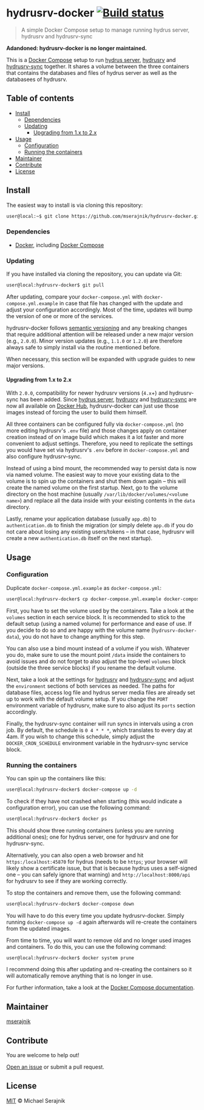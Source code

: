 # hydrusrv-docker [![Build status][travis-badge]][travis]

> A simple Docker Compose setup to manage running hydrus server, hydrusrv and
> hydrusrv-sync

__Adandoned: hydrusrv-docker is no longer maintained.__

This is a [Docker Compose][docker-compose] setup to run
[hydrus server][hydrus-server], [hydrusrv][hydrusrv] and
[hydrusrv-sync][hydrusrv-sync] together. It shares a volume between the three
containers that contains the databases and files of hydrus server as well as
the databasees of hydrusrv.

## Table of contents

+ [Install](#install)
  + [Dependencies](#dependencies)
  + [Updating](#updating)
    + [Upgrading from 1.x to 2.x](#upgrading-from-1x-to-2x)
+ [Usage](#usage)
  + [Configuration](#configuration)
  + [Running the containers](#running-the-containers)
+ [Maintainer](#maintainer)
+ [Contribute](#contribute)
+ [License](#license)

## Install

The easiest way to install is via cloning this repository:

```zsh
user@local:~$ git clone https://github.com/mserajnik/hydrusrv-docker.git
```

### Dependencies

+ [Docker][docker], including [Docker Compose][docker-compose]

### Updating

If you have installed via cloning the repository, you can update via Git:

```zsh
user@local:hydrusrv-docker$ git pull
```

After updating, compare your `docker-compose.yml` with
`docker-compose.yml.example` in case that file has changed with the update and
adjust your configuration accordingly. Most of the time, updates will bump the
version of one or more of the services.

hydrusrv-docker follows [semantic versioning][semantic-versioning] and any
breaking changes that require additional attention will be released under a new
major version (e.g., `2.0.0`). Minor version updates (e.g., `1.1.0` or `1.2.0`)
are therefore always safe to simply install via the routine mentioned before.

When necessary, this section will be expanded with upgrade guides to new major
versions.

#### Upgrading from 1.x to 2.x

With `2.0.0`, compatibility for newer hydrusrv versions (`4.x`+) and
hydrusrv-sync has been added. Since [hydrus server][hydrus-server-docker],
[hydrusrv][hydrusrv-docker] and [hydrusrv-sync][hydrusrv-sync-docker] are now
all available on [Docker Hub][docker-hub], hydrusrv-docker can just use those
images instead of forcing the user to build them himself.

All three containers can be configured fully via `docker-compose.yml` (no more
editing hydrusrv's `.env` file) and those changes apply on container creation
instead of on image build which makes it a lot faster and more convenient to
adjust settings. Therefore, you need to replicate the settings you would have
set via hydrusrv's `.env` before in `docker-compose.yml` and also configure
hydrusrv-sync.

Instead of using a bind mount, the recommended way to persist data is now via
named volume. The easiest way to move your existing data to the volume is to
spin up the containers and shut them down again – this will create the named
volume on the first startup. Next, go to the volume directory on the host
machine (usually `/var/lib/docker/volumes/<volume name>`) and replace all the
data inside with your existing contents in the `data` directory.

Lastly, rename your application database (usually `app.db`) to
`authentication.db` to finish the migration (or simply delete `app.db` if you
do not care about losing any existing users/tokens – in that case, hydrusrv
will create a new `authentication.db` itself on the next startup).

## Usage

### Configuration

Duplicate `docker-compose.yml.example` as `docker-compose.yml`:

```zsh
user@local:hydrusrv-docker$ cp docker-compose.yml.example docker-compose.yml
```

First, you have to set the volume used by the containers. Take a look at the
`volumes` section in each service block. It is recommended to stick to the
default setup (using a named volume) for performance and ease of use. If you
decide to do so and are happy with the volume name (`hydrusrv-docker-data`),
you do not have to change anything for this step.

You can also use a bind mount instead of a volume if you wish. Whatever you do,
make sure to use the mount point `/data` inside the containers to avoid issues
and do not forget to also adjust the top-level `volumes` block (outside the
three service blocks) if you rename the default volume.

Next, take a look at the settings for [hydrusrv][hydrusrv-configuration] and
[hydrusrv-sync][hydrusrv-sync-configuration] and adjust the `environment`
sections of both services as needed. The paths for database files, access log
file and hydrus server media files are already set up to work with the default
volume setup. If you change the `PORT` environment variable of hydrusrv, make
sure to also adjust its `ports` section accordingly.

Finally, the hydrusrv-sync container will run syncs in intervals using a cron
job. By default, the schedule is `0 4 * * *`, which translates to every day at
4am. If you wish to change this schedule, simply adjust the
`DOCKER_CRON_SCHEDULE` environment variable in the hydrusrv-sync service block.

### Running the containers

You can spin up the containers like this:

```zsh
user@local:hydrusrv-docker$ docker-compose up -d
```

To check if they have not crashed when starting (this would indicate a
configuration error), you can use the following command:

```zsh
user@local:hydrusrv-docker$ docker ps
```

This should show three running containers (unless you are running additional
ones); one for hydrus server, one for hydrusrv and one for hydrusrv-sync.

Alternatively, you can also open a web browser and hit `https:/localhost:45870`
for hydrus (needs to be `https`; your browser will likely show a certificate
issue, but that is because hydrus uses a self-signed one – you can safely
ignore that warning) and `http://localhost:8000/api` for hydrusrv to see if
they are working correctly.

To stop the containers and remove them, use the following command:

```zsh
user@local:hydrusrv-docker$ docker-compose down
```

You will have to do this every time you update hydrusrv-docker. Simply running
`docker-compose up -d` again afterwards will re-create the containers from the
updated images.

From time to time, you will want to remove old and no longer used images and
containers. To do this, you can use the following command:

```zsh
user@local:hydrusrv-docker$ docker system prune
```

I recommend doing this after updating and re-creating the containers so it will
automatically remove anything that is no longer in use.

For further information, take a look at the
[Docker Compose documentation][docker-compose].

## Maintainer

[mserajnik][maintainer]

## Contribute

You are welcome to help out!

[Open an issue][issues] or submit a pull request.

## License

[MIT](LICENSE.md) © Michael Serajnik

[travis]: https://travis-ci.com/mserajnik/hydrusrv-docker
[travis-badge]: https://travis-ci.com/mserajnik/hydrusrv-docker.svg

[hydrus-server]: http://hydrusnetwork.github.io/hydrus
[hydrusrv]: https://github.com/mserajnik/hydrusrv
[hydrusrv-sync]: https://github.com/mserajnik/hydrusrv-sync
[docker-compose]: https://docs.docker.com/compose/
[semantic-versioning]: https://semver.org/
[hydrus-server-docker]: https://hub.docker.com/r/mserajnik/hydrus-server-docker/
[hydrusrv-docker]: https://hub.docker.com/r/mserajnik/hydrusrv/
[hydrusrv-sync-docker]: https://hub.docker.com/r/mserajnik/hydrusrv-sync/
[docker-hub]: https://hub.docker.com
[hydrusrv-configuration]: https://github.com/mserajnik/hydrusrv#configuration
[hydrusrv-sync-configuration]: https://github.com/mserajnik/hydrusrv-sync#configuration
[docker]: https://www.docker.com/
[hydrusrv-configuration]: https://github.com/mserajnik/hydrusrv#configuration

[maintainer]: https://github.com/mserajnik
[issues]: https://github.com/mserajnik/hydrusrv-docker/issues/new
